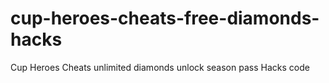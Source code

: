 # cup-heroes-cheats-free-diamonds-hacks
Cup Heroes Cheats unlimited diamonds unlock season pass Hacks code
